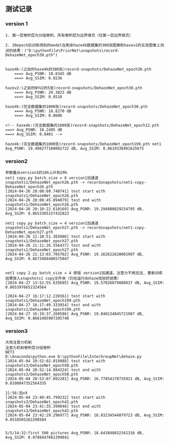 ## 测试记录

### version 1

    1. 第一层卷积层为分组卷积，所有卷积层为边界填充（仅第一层边界填充）

    2. 30epoch后训练得到的model在剩余haze4k数据集的300张图像和havev2的五张图像上测试的结果：("D:\pythonFile\PriorNet\snapshots\record-DehazeNet_epoch30.pth")


    haze4k:(之前的haze4k的300张)record-snapshots/DehazeNet_epoch30.pth
        ===> Avg_PSNR: 18.8345 dB 
        ===> Avg_SSIM: 0.9236 
    
    hazev2:(之前的NYU2的5张)record-snapshots/DehazeNet_epoch30.pth
        ===> Avg_PSNR: 20.3823 dB
        ===> Avg_SSIM: 0.9510
        
    haze4k:(完全数据集的1000张)record-snapshots/DehazeNet_epoch30.pth
        ===> Avg_PSNR: 18.8270 dB 
        ===> Avg_SSIM: 0.8606 

    <!-- haze4k:(完全数据集的1000张)record-snapshots/DehazeNet_epoch12.pth
    ===> Avg_PSNR: 18.2405 dB 
    ===> Avg_SSIM: 0.8401 -->

    haze4k:(完全数据集的1000张)record-snapshots/DehazeNet_epoch199.pth net1
    Avg_PSNR: 19.408277160082722 dB, Avg_SSIM: 0.8619338401625675


### version2
    参数量从version1的18k上升到20k
    net1 copy.py batch_size = 8 version1加通道
    snapshots1/DehazeNet_epoch26.pth -> recordsnapshots/net1-copy-DehazeNet_epoch26.pth
    [2024-04-26 20:08:09.740741] test start with snapshots1/DehazeNet_epoch26.pth
    [2024-04-26 20:08:45.894079] test end with snapshots1/DehazeNet_epoch26.pth
    [2024-04-26 20:10:22.610169] Avg_PSNR: 19.294888829254795 dB, Avg_SSIM: 0.8653365157432823

    net1 copy.py batch_size = 4 version1加通道
    snapshots1/DehazeNet_epoch27.pth -> recordsnapshots/net1-copy-DehazeNet_epoch27.pth
    [2024-04-26 21:10:51.365006] test start with snapshots1/DehazeNet_epoch27.pth
    [2024-04-26 21:11:26.556437] test end with snapshots1/DehazeNet_epoch27.pth
    [2024-04-26 21:13:03.705762] Avg_PSNR: 19.162622620001997 dB, Avg_SSIM: 0.8673404486575047


    net1 copy 2.py batch_size = 4 原版 version1加通道，注意力不用加法, 重新训练结果放入snapshots1 copy文件夹（仍在运行dehaze找较好结果）
    [2024-04-27 13:52:55.635695] Avg_PSNR: 19.57026879088937 dB, Avg_SSIM: 0.8653976652324564

    [2024-04-27 16:17:12.220361] test start with snapshots1/DehazeNet_epoch199.pth
    [2024-04-27 16:17:49.333954] test end with snapshots1/DehazeNet_epoch199.pth
    [2024-04-27 16:19:37.268586] Avg_PSNR: 19.840134845721987 dB, Avg_SSIM: 0.8661485987205748

### version3
    大改注意力机制
    注意力机制卷积层分组卷积
    NET3
    D:\Anaconda\python.exe D:\pythonFile\InterGroupNet\dehaze.py 
    [2024-05-04 20:52:02.019988] test start with snapshots3/DehazeNet_epoch50.pth
    [2024-05-04 20:52:14.884324] test end with snapshots3/DehazeNet_epoch50.pth
    [2024-05-04 20:53:07.092281] Avg_PSNR: 16.77854178735921 dB, Avg_SSIM: 0.8108847352564335

    21:56:加x9
    [2024-05-04 23:40:45.799232] test start with snapshots3/DehazeNet_epoch42.pth
    [2024-05-04 23:41:35.399046] test end with snapshots3/DehazeNet_epoch42.pth
    [2024-05-04 23:42:29.296977] Avg_PSNR: 18.83234544079723 dB, Avg_SSIM: 0.8518585262298584

    
    5/5/14:32:first 500 pictures Avg_PSNR: 18.643848832341316 dB, Avg_SSIM: 0.8788447661399841
    
    

